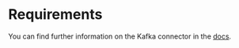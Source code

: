 # Requirements
<!-- to be updated -->
You can find further information on the Kafka connector in the [docs](https://docs.open-metadata.org/connectors/pipeline/custompipeline).